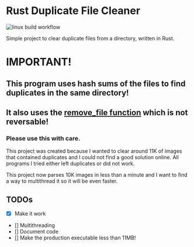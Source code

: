# Rust Duplicate File Cleaner

![linux build workflow](https://github.com/Dimitris-Provatas/DuplicateFileCleaner/actions/workflows/Linux_Build.yml/badge.svg)

Simple project to clear duplicate files from a directory, written in Rust.

# IMPORTANT!
## This program uses hash sums of the files to find duplicates in the same directory!
## It also uses the [remove_file function](https://doc.rust-lang.org/std/fs/fn.remove_file.html) which is not reversable!
### Please use this with care.

This project was created because I wanted to clear around 11K of images that contained duplicates and I could not find a good solution online. All programs I tried either left duplicates or did not work.

This project now parses 10K images in less than a minute and I want to find a way to multithread it so it will be even faster.

## TODOs

- [X] Make it work
- [] Multithreading
- [] Document code
- [] Make the production executable less than 11MB!
